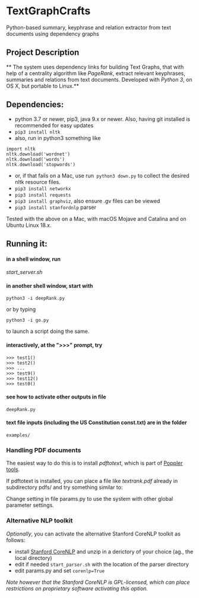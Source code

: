# TextGraphCrafts
Python-based summary, keyphrase and relation extractor from text documents using dependency graphs

## Project Description

** The system uses dependency links for building Text Graphs, that with help of a centrality algorithm like *PageRank*, extract relevant keyphrases, summaries and relations from text documents.  Developed with *Python 3*, on OS X, but portable to Linux.**


## Dependencies:

- python 3.7 or newer, pip3, java 9.x or newer. Also, having git installed is recommended for easy updates
- ```pip3 install nltk```
-  also, run in python3 something like 


```
import nltk
nltk.download('wordnet')
nltk.download('words')
nltk.download('stopwords')
```

- or, if that fails on a Mac, use run``` python3 down.py``` 
to collect the desired nltk resource files.
- ```pip3 install networkx```
- ```pip3 install requests```
- ```pip3 install graphviz```, also ensure .gv files can be viewed
- ```pip3 install stanfordnlp``` parser

Tested with the above on a Mac, with macOS Mojave and Catalina and on Ubuntu Linux 18.x.

## Running it:
#### in a shell window, run
 *start_server.sh*
#### in another shell window, start with

```python3 -i deepRank.py```

or by typing 

```python3 -i go.py```

to launch a script doing the same. 

#### interactively, at the ">>>" prompt, try

```
>>> test1()
>>> test2()
>>> ...
>>> test9()
>>> test12()
>>> test0()
```

#### see how to activate other outputs in file 

```deepRank.py```

#### text file inputs (including the US Constitution const.txt) are in the folder

```examples/```

 
### Handling PDF documents

The easiest way to do this is to install *pdftotext*, which is part of [Poppler tools](https://poppler.freedesktop.org/).

If pdftotext is installed, you can place a file like *textrank.pdf*
already in subdirectory pdfs/ and try something similar to:

Change setting in file params.py to use the system with
other global parameter settings.

### Alternative NLP toolkit

*Optionally*, you can activate the alternative Stanford CoreNLP toolkit as follows:

- install [Stanford CoreNLP](https://stanfordnlp.github.io/CoreNLP/) and unzip in a derictory of your choice (ag., the local directory)
- edit if needed ```start_parser.sh``` with the location of the parser directory
- edit params.py and set ```corenlp=True```

*Note however that the Stanford CoreNLP is GPL-licensed, which can place restrictions on proprietary software activating this option.*

